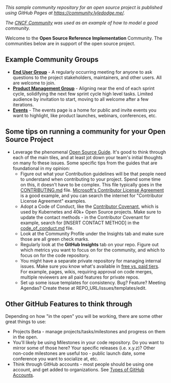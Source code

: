 *This sample community repository for an open source project is published using GitHub Pages at https://community.lyledodge.me/.*

*The [CNCF Community](https://community.cncf.io/) was used as an example of how to model a good community.*

Welcome to the **Open Source Reference Implementation** Community. The communities below are in support of the open source project.

## Example Community Groups

- **[End User Group](end-user-group.md)** - A regularly occurring meeting for anyone to ask questions to the project stakeholders, maintainers, and other users. All are welcome to join.
- **[Product Management Group](product-roadmap-group.md)** - Aligning near the end of each sprint cycle, solidifying the next few sprint cycle high level tasks. Limited audience by invitation to start, moving to all welcome after a few iterations.
- **[Events](events/readme.md)** - The events page is a home for public and invite events you want to highlight, like product launches, webinars, conferences, etc.

## Some tips on running a community for your Open Source Project

- Leverage the phenomenal [Open Source Guide](https://opensource.guide). It's good to think through each of the main tiles, and at least jot down your team's initial thoughts on many fo these issues. Some specific tips from the guides that are foundational in my opinion:
  - Figure out what your Contribution guidelines will be that people need to understand when contributing to your project. Spend some time on this, it doesn't have to be complex. This file typically goes in the [CONTRIBUTING.md](CONTRIBUTING.md) file. [Microsoft's Contributor License Agreement](https://cla.opensource.microsoft.com/) is a good example, and you can search the internet for "Contributor License Agreement" examples.
  - Adopt a Code of Conduct, like the [Contributor Covenant](https://contributor-covenant.org/), which is used by Kubernetes and 40k+ Open Source projects. Make sure to update the contact methods - in the Contributor Covenant for example, search for [INSERT CONTACT METHOD] in the [code_of_conduct.md](code_of_conduct.md) file.
  - Look at the Community Profile under the Insights tab and make sure those are all green check marks.
  - Regularly look at the **GitHub Insights** tab on your repo. Figure out which metrics you want to focus on for the community, and which to focus on for the code repository.
  - You might have a separate private repository for managing internal issues. Make sure you know what's available in [free vs. paid tiers](https://github.com/pricing#compare-features). For example, pages, wikis, requiring approval on code merges, multiple reviewers are all paid features for private repos.
  - Set up some issue templates for consistency. Bug? Feature? Meeting Agendas? Create these at REPO_URL/issues/templates/edit.

## Other GitHub Features to think through

Depending on how "in the open" you will be working, there are some other great things to use:

- Projects Beta - manage projects/tasks/milestones and progress on them in the open.
- You'll likely be using Milestones in your code repository. Do you want to mirror some of those here? Your specific releases (i.e. x.y.z)? Other non-code milestones are useful too - public launch date, some conference you want to socialize at, etc.
- Think through GitHub accounts - most people should be using one account, and get added to organizations. See [Types of GitHub Accounts](https://docs.github.com/en/get-started/learning-about-github/types-of-github-accounts).
